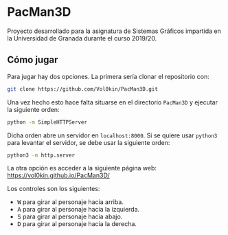 # PacMan3D
Proyecto desarrollado para la asignatura de Sistemas Gráficos impartida en la Universidad de Granada durante el curso 2019/20.

## Cómo jugar

Para jugar hay dos opciones. La primera sería clonar el repositorio con:

```sh
git clone https://github.com/Vol0kin/PacMan3D.git
```

Una vez hecho esto hace falta situarse en el directorio `PacMan3D` y ejecutar la siguiente orden:

```sh
python -m SimpleHTTPServer
```

Dicha orden abre un servidor en `localhost:8000`. Si se quiere usar `python3` para levantar el servidor,
se debe usar la siguiente orden:

```sh
python3 -m http.server
```

La otra opción es acceder a la siguiente página web: https://vol0kin.github.io/PacMan3D/

Los controles son los siguientes:

- <kbd>W</kbd> para girar al personaje hacia arriba.
- <kbd>A</kbd> para girar al personaje hacia la izquierda.
- <kbd>S</kbd> para girar al personaje hacia abajo.
- <kbd>D</kbd> para girar al personaje hacia la derecha.

